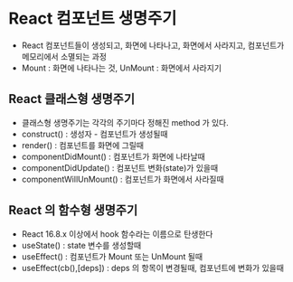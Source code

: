 # React 컴포넌트 생명주기

- React 컴포넌트들이 생성되고, 화면에 나타나고, 화면에서 사라지고, 컴포넌트가 메모리에서 소멸되는 과정
- Mount : 화면에 나타나는 것, UnMount : 화면에서 사라지기

## React 클래스형 생명주기

- 클래스형 생명주기는 각각의 주기마다 정해진 method 가 있다.
- construct() : 생성자 - 컴포넌트가 생성될때
- render() : 컴포넌트를 화면에 그릴때
- componentDidMount() : 컴포넌트가 화면에 나타날때
- componentDidUpdate() : 컴포넌트 변화(state)가 있을때
- componentWillUnMount() : 컴포넌트가 화면에서 사라질때

## React 의 함수형 생명주기

- React 16.8.x 이상에서 hook 함수라는 이름으로 탄생한다
- useState() : state 변수를 생성할때
- useEffect() : 컴포넌트가 Mount 또는 UnMount 될때
- useEffect(cb(),[deps]) : deps 의 항목이 변경될때, 컴포넌트에 변화가 있을때
